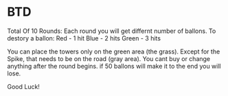 # BTD
Total Of 10 Rounds:
Each round you will get differnt number of ballons.
To destory a ballon:
Red - 1 hit
Blue - 2 hits
Green - 3 hits

You can place the towers only on the green area (the grass).
Except for the Spike, that needs to be on the road (gray area).
You cant buy or change anything after the round begins.
if 50 ballons will make it to the end you will lose.

Good Luck!
